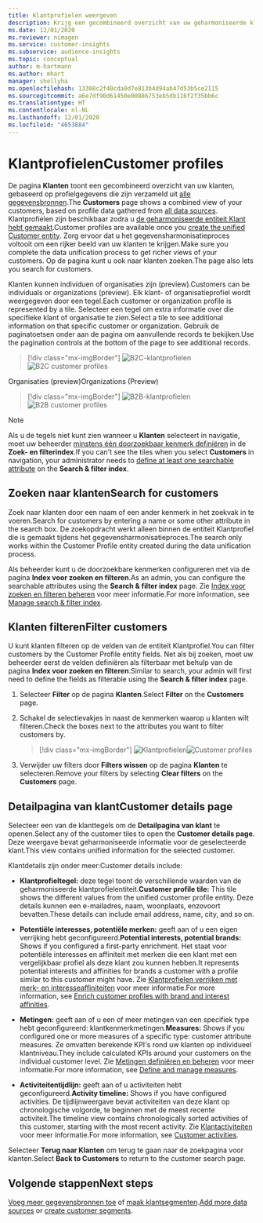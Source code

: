 ```yaml
---
title: Klantprofielen weergeven
description: Krijg een gecombineerd overzicht van uw geharmoniseerde klantgegevens.
ms.date: 12/01/2020
ms.reviewer: nimagen
ms.service: customer-insights
ms.subservice: audience-insights
ms.topic: conceptual
author: m-hartmann
ms.author: mhart
manager: shellyha
ms.openlocfilehash: 13308c2f40cda0d7e813b4d94ab47d53b5ce2115
ms.sourcegitcommit: a6e7df90d61450e00886753eb5db116f2f35bb6c
ms.translationtype: HT
ms.contentlocale: nl-NL
ms.lasthandoff: 12/01/2020
ms.locfileid: "4653884"
---
```

# <a name="customer-profiles"></a><span data-ttu-id="9af22-103">Klantprofielen</span><span class="sxs-lookup"><span data-stu-id="9af22-103">Customer profiles</span></span>

<span data-ttu-id="9af22-104">De pagina **Klanten** toont een gecombineerd overzicht van uw klanten, gebaseerd op profielgegevens die zijn verzameld uit [alle gegevensbronnen](data-sources.md).</span><span class="sxs-lookup"><span data-stu-id="9af22-104">The **Customers** page shows a combined view of your customers, based on profile data gathered from [all data sources](data-sources.md).</span></span> <span data-ttu-id="9af22-105">Klantprofielen zijn beschikbaar zodra u [de geharmoniseerde entiteit Klant hebt gemaakt](data-unification.md).</span><span class="sxs-lookup"><span data-stu-id="9af22-105">Customer profiles are available once you [create the unified Customer entity](data-unification.md).</span></span> <span data-ttu-id="9af22-106">Zorg ervoor dat u het gegevensharmonisatieproces voltooit om een rijker beeld van uw klanten te krijgen.</span><span class="sxs-lookup"><span data-stu-id="9af22-106">Make sure you complete the data unification process to get richer views of your customers.</span></span> <span data-ttu-id="9af22-107">Op de pagina kunt u ook naar klanten zoeken.</span><span class="sxs-lookup"><span data-stu-id="9af22-107">The page also lets you search for customers.</span></span>

<span data-ttu-id="9af22-108">Klanten kunnen individuen of organisaties zijn (preview).</span><span class="sxs-lookup"><span data-stu-id="9af22-108">Customers can be individuals or organizations (preview).</span></span> <span data-ttu-id="9af22-109">Elk klant- of organisatieprofiel wordt weergegeven door een tegel.</span><span class="sxs-lookup"><span data-stu-id="9af22-109">Each customer or organization profile is represented by a tile.</span></span> <span data-ttu-id="9af22-110">Selecteer een tegel om extra informatie over die specifieke klant of organisatie te zien.</span><span class="sxs-lookup"><span data-stu-id="9af22-110">Select a tile to see additional information on that specific customer or organization.</span></span> <span data-ttu-id="9af22-111">Gebruik de paginatoetsen onder aan de pagina om aanvullende records te bekijken.</span><span class="sxs-lookup"><span data-stu-id="9af22-111">Use the pagination controls at the bottom of the page to see additional records.</span></span>

> [!div class="mx-imgBorder"] 
> <span data-ttu-id="9af22-112">![B2C-klantprofielen](media/profiles-customers.png "B2C-klantprofielen")</span><span class="sxs-lookup"><span data-stu-id="9af22-112">![B2C customer profiles](media/profiles-customers.png "B2C customer profiles")</span></span>

<span data-ttu-id="9af22-113">Organisaties (preview)</span><span class="sxs-lookup"><span data-stu-id="9af22-113">Organizations (Preview)</span></span>
> [!div class="mx-imgBorder"] 
> <span data-ttu-id="9af22-114">![B2B-klantprofielen](media/profile-customers-b2b.png "B2B-klantprofielen")</span><span class="sxs-lookup"><span data-stu-id="9af22-114">![B2B customer profiles](media/profile-customers-b2b.png "B2B customer profiles")</span></span>

> [!NOTE]
> <span data-ttu-id="9af22-115">Als u de tegels niet kunt zien wanneer u **Klanten** selecteert in navigatie, moet uw beheerder [minstens één doorzoekbaar kenmerk definiëren](search-filter-index.md) in de **Zoek- en filterindex**.</span><span class="sxs-lookup"><span data-stu-id="9af22-115">If you can't see the tiles when you select **Customers** in navigation, your administrator needs to [define at least one searchable attribute](search-filter-index.md) on the **Search & filter index**.</span></span>

## <a name="search-for-customers"></a><span data-ttu-id="9af22-116">Zoeken naar klanten</span><span class="sxs-lookup"><span data-stu-id="9af22-116">Search for customers</span></span>

<span data-ttu-id="9af22-117">Zoek naar klanten door een naam of een ander kenmerk in het zoekvak in te voeren.</span><span class="sxs-lookup"><span data-stu-id="9af22-117">Search for customers by entering a name or some other attribute in the search box.</span></span> <span data-ttu-id="9af22-118">De zoekopdracht werkt alleen binnen de entiteit Klantprofiel die is gemaakt tijdens het gegevensharmonisatieproces.</span><span class="sxs-lookup"><span data-stu-id="9af22-118">The search only works within the Customer Profile entity created during the data unification process.</span></span>

<span data-ttu-id="9af22-119">Als beheerder kunt u de doorzoekbare kenmerken configureren met via de pagina **Index voor zoeken en filteren**.</span><span class="sxs-lookup"><span data-stu-id="9af22-119">As an admin, you can configure the searchable attributes using the **Search & filter index** page.</span></span> <span data-ttu-id="9af22-120">Zie [Index voor zoeken en filteren beheren](search-filter-index.md) voor meer informatie.</span><span class="sxs-lookup"><span data-stu-id="9af22-120">For more information, see [Manage search & filter index](search-filter-index.md).</span></span>

## <a name="filter-customers"></a><span data-ttu-id="9af22-121">Klanten filteren</span><span class="sxs-lookup"><span data-stu-id="9af22-121">Filter customers</span></span>

<span data-ttu-id="9af22-122">U kunt klanten filteren op de velden van de entiteit Klantprofiel.</span><span class="sxs-lookup"><span data-stu-id="9af22-122">You can filter customers by the Customer Profile entity fields.</span></span> <span data-ttu-id="9af22-123">Net als bij zoeken, moet uw beheerder eerst de velden definiëren als filterbaar met behulp van de pagina **Index voor zoeken en filteren**.</span><span class="sxs-lookup"><span data-stu-id="9af22-123">Similar to search, your admin will first need to define the fields as filterable using the **Search & filter index** page.</span></span>

1. <span data-ttu-id="9af22-124">Selecteer **Filter** op de pagina **Klanten**.</span><span class="sxs-lookup"><span data-stu-id="9af22-124">Select **Filter** on the **Customers** page.</span></span>

2. <span data-ttu-id="9af22-125">Schakel de selectievakjes in naast de kenmerken waarop u klanten wilt filteren.</span><span class="sxs-lookup"><span data-stu-id="9af22-125">Check the boxes next to the attributes you want to filter customers by.</span></span>

   > [!div class="mx-imgBorder"] 
   > <span data-ttu-id="9af22-126">![Klantprofielen](media/profiles-customers3.png "Klantprofielen")</span><span class="sxs-lookup"><span data-stu-id="9af22-126">![Customer profiles](media/profiles-customers3.png "Customer profiles")</span></span>

3. <span data-ttu-id="9af22-127">Verwijder uw filters door **Filters wissen** op de pagina **Klanten** te selecteren.</span><span class="sxs-lookup"><span data-stu-id="9af22-127">Remove your filters by selecting **Clear filters** on the **Customers** page.</span></span>

##  <a name="customer-details-page"></a><span data-ttu-id="9af22-128">Detailpagina van klant</span><span class="sxs-lookup"><span data-stu-id="9af22-128">Customer details page</span></span>

<span data-ttu-id="9af22-129">Selecteer een van de klanttegels om de **Detailpagina van klant** te openen.</span><span class="sxs-lookup"><span data-stu-id="9af22-129">Select any of the customer tiles to open the **Customer details page**.</span></span> <span data-ttu-id="9af22-130">Deze weergave bevat geharmoniseerde informatie voor de geselecteerde klant.</span><span class="sxs-lookup"><span data-stu-id="9af22-130">This view contains unified information for the selected customer.</span></span>

<span data-ttu-id="9af22-131">Klantdetails zijn onder meer:</span><span class="sxs-lookup"><span data-stu-id="9af22-131">Customer details include:</span></span>

-   <span data-ttu-id="9af22-132">**Klantprofieltegel:** deze tegel toont de verschillende waarden van de geharmoniseerde klantprofielentiteit.</span><span class="sxs-lookup"><span data-stu-id="9af22-132">**Customer profile tile:** This tile shows the different values from the unified customer profile entity.</span></span> <span data-ttu-id="9af22-133">Deze details kunnen een e-mailadres, naam, woonplaats, enzovoort bevatten.</span><span class="sxs-lookup"><span data-stu-id="9af22-133">These details can include email address, name, city, and so on.</span></span> 

-   <span data-ttu-id="9af22-134">**Potentiële interesses, potentiële merken:** geeft aan of u een eigen verrijking hebt geconfigureerd.</span><span class="sxs-lookup"><span data-stu-id="9af22-134">**Potential interests, potential brands:** Shows if you configured a first-party enrichment.</span></span> <span data-ttu-id="9af22-135">Het staat voor potentiële interesses en affiniteit met merken die een klant met een vergelijkbaar profiel als deze klant zou kunnen hebben.</span><span class="sxs-lookup"><span data-stu-id="9af22-135">It represents potential interests and affinities for brands a customer with a profile similar to this customer might have.</span></span> <span data-ttu-id="9af22-136">Zie [Klantprofielen verrijken met merk- en interesseaffiniteiten](enrichment-microsoft-graph.md) voor meer informatie.</span><span class="sxs-lookup"><span data-stu-id="9af22-136">For more information, see [Enrich customer profiles with brand and interest affinities](enrichment-microsoft-graph.md).</span></span>

-   <span data-ttu-id="9af22-137">**Metingen:** geeft aan of u een of meer metingen van een specifiek type hebt geconfigureerd: klantkenmerkmetingen.</span><span class="sxs-lookup"><span data-stu-id="9af22-137">**Measures:** Shows if you configured one or more measures of a specific type: customer attribute measures.</span></span> <span data-ttu-id="9af22-138">Ze omvatten berekende KPI's rond uw klanten op individueel klantniveau.</span><span class="sxs-lookup"><span data-stu-id="9af22-138">They include calculated KPIs around your customers on the individual customer level.</span></span> <span data-ttu-id="9af22-139">Zie [Metingen definiëren en beheren](measures.md) voor meer informatie.</span><span class="sxs-lookup"><span data-stu-id="9af22-139">For more information, see [Define and manage measures](measures.md).</span></span>

-   <span data-ttu-id="9af22-140">**Activiteitentijdlijn:** geeft aan of u activiteiten hebt geconfigureerd.</span><span class="sxs-lookup"><span data-stu-id="9af22-140">**Activity timeline:** Shows if you have configured activities.</span></span> <span data-ttu-id="9af22-141">De tijdlijnweergave bevat activiteiten van deze klant op chronologische volgorde, te beginnen met de meest recente activiteit.</span><span class="sxs-lookup"><span data-stu-id="9af22-141">The timeline view contains chronologically sorted activities of this customer, starting with the most recent activity.</span></span> <span data-ttu-id="9af22-142">Zie [Klantactiviteiten](activities.md) voor meer informatie.</span><span class="sxs-lookup"><span data-stu-id="9af22-142">For more information, see [Customer activities](activities.md).</span></span>

<span data-ttu-id="9af22-143">Selecteer **Terug naar Klanten** om terug te gaan naar de zoekpagina voor klanten.</span><span class="sxs-lookup"><span data-stu-id="9af22-143">Select **Back to Customers** to return to the customer search page.</span></span>

## <a name="next-steps"></a><span data-ttu-id="9af22-144">Volgende stappen</span><span class="sxs-lookup"><span data-stu-id="9af22-144">Next steps</span></span>

<span data-ttu-id="9af22-145">[Voeg meer gegevensbronnen toe](data-sources.md) of [maak klantsegmenten](segments.md).</span><span class="sxs-lookup"><span data-stu-id="9af22-145">[Add more data sources](data-sources.md) or [create customer segments](segments.md).</span></span>
